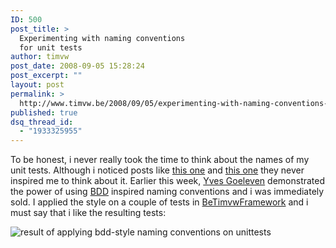 ```yaml
---
ID: 500
post_title: >
  Experimenting with naming conventions
  for unit tests
author: timvw
post_date: 2008-09-05 15:28:24
post_excerpt: ""
layout: post
permalink: >
  http://www.timvw.be/2008/09/05/experimenting-with-naming-conventions-for-unit-tests/
published: true
dsq_thread_id:
  - "1933325955"
---
```

<p>To be honest, i never really took the time to think about the names of my unit tests. Although i noticed posts like <a href="http://codebetter.com/blogs/david_laribee/archive/2007/12/17/approaching-bdd.aspx">this one</a> and <a href="http://elegantcode.com/2008/05/01/thanks-to-bdd/">this one</a> they never inspired me to think about it. Earlier this week, <a href="http://www.goeleven.com">Yves Goeleven</a> demonstrated the power of using <a href="http://en.wikipedia.org/wiki/Behavior_driven_development">BDD</a> inspired naming conventions and i was immediately sold. I applied the style on a couple of tests in <a href="http://www.codeplex.com/BeTimvwFramework">BeTimvwFramework</a> and i must say that i like the resulting tests:</p>
<img src="http://www.timvw.be/wp-content/images/unittest_naming_conventions.gif" alt="result of applying bdd-style naming conventions on unittests"/>